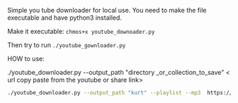 Simple you tube downloader for local use. You need to make the file executable and have python3 installed.

Make it executable: 
`chmos+x youtube_downoader.py`

Then try to run 
`./youtube_gownloader.py`

HOW to use: 

./youtube_downloader.py --output_path "directory _or_collection_to_save"   < url copy paste from the youtube or share link>


```bash
./youtube_downloader.py --output_path "kurt" --playlist --mp3  https://www.youtube.com/watch?v=qv96yJYhk3M&list=RDqv96yJYhk3M&start_radio=1

``` 
